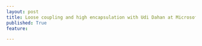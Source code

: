 ```yaml
---
layout: post
title: Loose coupling and high encapsulation with Udi Dahan at Microsoft Sydney.
published: True
feature: 

---
```


